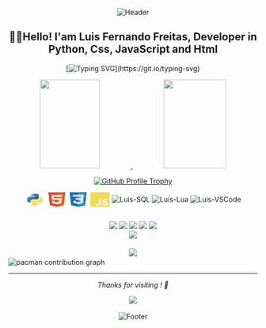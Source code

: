 <div align="center">
  
![Header](https://capsule-render.vercel.app/api?type=waving&height=140&color=gradient&customColorList=20&section=header)
  
## 👋🏻Hello! I'am Luis Fernando Freitas, Developer in Python, Css, JavaScript and Html

[![Typing SVG](https://readme-typing-svg.herokuapp.com?font=Poppins&width=650&height=30&lines=print(+%22Hello+Dev!+Welcome+to+my+Git+Hub%22+))](https://git.io/typing-svg)

<div align="center">
  <a href="https://github.com/Freitas-2009">
  <img height="180em"width="49%" src="https://github-readme-stats.vercel.app/api?username=Freitas-2009&show_icons=true&theme=dracula&include_all_commits=true&count_private=true"/>
  <img height="180em" width="50%" src="https://github-readme-stats.vercel.app/api/top-langs/?username=Freitas-2009&layout=compact&langs_count_private=true&theme=dracula"/>
</div>
<p align="center">
  <a href="https://github.com/Freitas-2009/github-profile-trophy">
    <img src="https://hacked-github-stat-trophies.vercel.app/?username=Freitas-2009&column=4&rank=SECRET,SSS,SS,S,AAA,AA,A&theme=dracula&margin-w=18&margin-h=10" alt="GitHub Profile Trophy">
  </a>
</p>
    
<div align="center">
  <img align="center" alt="Luis-Python" height="30" width="40" src="https://raw.githubusercontent.com/devicons/devicon/master/icons/python/python-original.svg">
  <img align="center" alt="Luis-HTML" height="30" width="40" src="https://raw.githubusercontent.com/devicons/devicon/master/icons/html5/html5-original.svg">
  <img align="center" alt="Luis-CSS" height="30" width="40" src="https://raw.githubusercontent.com/devicons/devicon/master/icons/css3/css3-original.svg">
  <img align="center" alt="Luis-Js" height="30" width="40" src="https://raw.githubusercontent.com/devicons/devicon/master/icons/javascript/javascript-plain.svg">
  <img align="center" alt="Luis-SQL" height="45" width="45"
      src="https://cdn-icons-png.flaticon.com/512/4248/4248443.png" />
  <img align="center" alt="Luis-Lua" height="40" width="40" src="https://cdn.jsdelivr.net/gh/devicons/devicon/icons/lua/lua-original.svg" />
  <img align="center" alt="Luis-VSCode" height="40" width="40" src="https://cdn.jsdelivr.net/gh/devicons/devicon/icons/vscode/vscode-original.svg" />
</div>
 
   ##
 
<div> 
  <a href="https://instagram.com/_luis.freitas_" target="_blank"><img src="https://img.shields.io/badge/-Instagram-%23E4405F?style=for-the-badge&logo=instagram&logoColor=white" target="_blank"></a>
  <a href="https://discord.gg/wagxzStdcR" target="_blank"><img src="https://img.shields.io/badge/Discord-7289DA?style=for-the-badge&logo=discord&logoColor=white" target="_blank"></a> 
  <a href = "mailto:luisfernando.cfreitas@gmail.com"><img src="https://img.shields.io/badge/-Gmail-%23333?style=for-the-badge&logo=gmail&logoColor=white" target="_blank"></a>
  <a href="https://www.linkedin.com/in/luis-fernando-freitas-269505379 " target="_blank"><img src="https://img.shields.io/badge/-LinkedIn-%230077B5?style=for-the-badge&logo=linkedin&logoColor=white"></a>
  <a href="https://www.linkedin.com/in/luis-fernando-freitas-269505379 " target="_blank"><img src="https://img.shields.io/badge/-whatzapp-%230077B5?style=for-the-badge&logo=whatzapp&logoColor=white"></a>
  </a></div>

<div align="center">
  <img src="https://github-readme-streak-stats.herokuapp.com?user=Freitas-2009&theme=dark&hide_border=true&background=0d1117" height="160px"/>
</div>
  <br>
  <img src="http://github-profile-summary-cards.vercel.app/api/cards/profile-details?username=Freitas-2009&theme=2077"/>
</div>
                                                                        
<picture>
  <source media="(prefers-color-scheme: dark)" srcset="https://raw.githubusercontent.com/ricardolimaa29/ricardolimaa29/output/pacman-contribution-graph-dark.svg">
  <source media="(prefers-color-scheme: light)" srcset="https://raw.githubusercontent.com/ricardolimaa29/ricardolimaa29/output/pacman-contribution-graph.svg">
  <img alt="pacman contribution graph" src="https://raw.githubusercontent.com/pauloVarelo/pauloVarelo/output/pacman-contribution-graph-dark.svg">
</picture>

---

<p align="center"><i> Thanks for visiting ! 🖖 </i></p>

<div align="center">
  <img src="https://visitor-badge.laobi.icu/badge?page_id=Freitas-2009.Freitas-2009&left_color=light&right_color=cornflowerblue"  />
<div align="center">



![Footer](https://capsule-render.vercel.app/api?type=waving&height=130&color=gradient&customColorList=20&section=footer)

</div>

</div>







